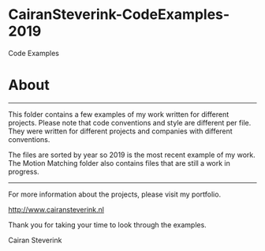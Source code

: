# CairanSteverink-CodeExamples-2019
Code Examples

# About #
--------------------------------------------------------------------------------------------------------------------

This folder contains a few examples of my work written for different projects. Please note that code conventions 
and style are different per file. They were written for different projects and companies with different conventions.

The files are sorted by year so 2019 is the most recent example of my work. The Motion Matching folder also contains
files that are still a work in progress.

--------------------------------------------------------------------------------------------------------------------

For more information about the projects, please visit my portfolio.

http://www.cairansteverink.nl

Thank you for taking your time to look through the examples.

Cairan Steverink


